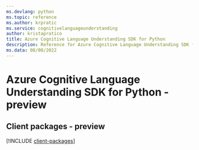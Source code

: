 ```yaml
---
ms.devlang: python
ms.topic: reference
ms.author: krpratic
ms.service: cognitivelanguageunderstanding
author: kristapratico
title: Azure Cognitive Language Understanding SDK for Python
description: Reference for Azure Cognitive Language Understanding SDK for Python
ms.data: 08/08/2022
---
```

# Azure Cognitive Language Understanding SDK for Python - preview

## Client packages - preview
[!INCLUDE [client-packages](cognitive-language-understanding-client-index.md)]